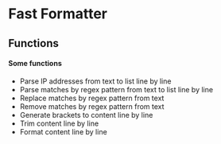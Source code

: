 Fast Formatter
==============================================

Functions
-----------------------------------------------

#### Some functions

* Parse IP addresses from text to list line by line
* Parse matches by regex pattern from text to list line by line
* Replace matches by regex pattern from text 
* Remove matches by regex pattern from text
* Generate brackets to content line by line
* Trim content line by line
* Format content line by line 
